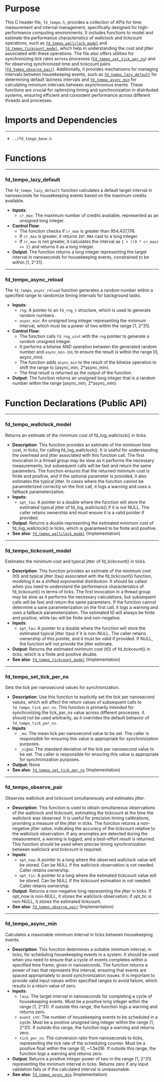 # Purpose
This C header file, `fd_tempo.h`, provides a collection of APIs for time measurement and interval management, specifically designed for high-performance computing environments. It includes functions to model and estimate the performance characteristics of wallclock and tickcount operations, such as [`fd_tempo_wallclock_model`](#fd_tempo_wallclock_model) and [`fd_tempo_tickcount_model`](#fd_tempo_tickcount_model), which help in understanding the cost and jitter associated with these operations. The file also offers utilities for synchronizing tick rates across processes ([`fd_tempo_set_tick_per_ns`](#fd_tempo_set_tick_per_ns)) and for observing synchronized time and tickcount pairs ([`fd_tempo_observe_pair`](#fd_tempo_observe_pair)). Additionally, it provides mechanisms for managing intervals between housekeeping events, such as [`fd_tempo_lazy_default`](#fd_tempo_lazy_default) for determining default laziness intervals and [`fd_tempo_async_min`](#fd_tempo_async_min) for calculating minimum intervals between asynchronous events. These functions are crucial for optimizing timing and synchronization in distributed systems, ensuring efficient and consistent performance across different threads and processes.
# Imports and Dependencies

---
- `../fd_tango_base.h`


# Functions

---
### fd\_tempo\_lazy\_default<!-- {{#callable:fd_tempo_lazy_default}} -->
The `fd_tempo_lazy_default` function calculates a default target interval in nanoseconds for housekeeping events based on the maximum credits available.
- **Inputs**:
    - `cr_max`: The maximum number of credits available, represented as an unsigned long integer.
- **Control Flow**:
    - The function checks if `cr_max` is greater than 954,437,176.
    - If `cr_max` is greater, it returns `INT_MAX` cast to a long integer.
    - If `cr_max` is not greater, it calculates the interval as `1 + ((9 * cr_max) >> 2)` and returns it as a long integer.
- **Output**: The function returns a long integer representing the target interval in nanoseconds for housekeeping events, constrained to be within [1, 2^31].


---
### fd\_tempo\_async\_reload<!-- {{#callable:fd_tempo_async_reload}} -->
The `fd_tempo_async_reload` function generates a random number within a specified range to randomize timing intervals for background tasks.
- **Inputs**:
    - `rng`: A pointer to an `fd_rng_t` structure, which is used to generate random numbers.
    - `async_min`: An unsigned long integer representing the minimum interval, which must be a power of two within the range [1, 2^31].
- **Control Flow**:
    - The function calls `fd_rng_uint` with the `rng` pointer to generate a random unsigned integer.
    - It performs a bitwise AND operation between the generated random number and `async_min-1UL` to ensure the result is within the range [0, async_min).
    - The function adds `async_min` to the result of the bitwise operation to shift the range to [async_min, 2*async_min).
    - The final result is returned as the output of the function.
- **Output**: The function returns an unsigned long integer that is a random number within the range [async_min, 2*async_min).


# Function Declarations (Public API)

---
### fd\_tempo\_wallclock\_model<!-- {{#callable_declaration:fd_tempo_wallclock_model}} -->
Returns an estimate of the minimum cost of fd_log_wallclock() in ticks.
- **Description**: This function provides an estimate of the minimum time cost, in ticks, for calling fd_log_wallclock(). It is useful for understanding the overhead and jitter associated with this function call. The first invocation in a thread group may be slow as it performs the necessary measurements, but subsequent calls will be fast and return the same parameters. The function ensures that the returned minimum cost is finite and positive, and if the optional parameter is provided, it also estimates the typical jitter. In cases where the function cannot be parameterized correctly on the first call, it logs a warning and uses a fallback parameterization.
- **Inputs**:
    - `opt_tau`: A pointer to a double where the function will store the estimated typical jitter of fd_log_wallclock() if it is not NULL. The caller retains ownership and must ensure it is a valid pointer if provided.
- **Output**: Returns a double representing the estimated minimum cost of fd_log_wallclock() in ticks, which is guaranteed to be finite and positive.
- **See also**: [`fd_tempo_wallclock_model`](fd_tempo.c.driver.md#fd_tempo_wallclock_model)  (Implementation)


---
### fd\_tempo\_tickcount\_model<!-- {{#callable_declaration:fd_tempo_tickcount_model}} -->
Estimates the minimum cost and typical jitter of fd_tickcount() in ticks.
- **Description**: This function provides an estimate of the minimum cost (t0) and typical jitter (tau) associated with the fd_tickcount() function, modeling it as a shifted exponential distribution. It should be called when you need to understand the performance characteristics of fd_tickcount() in terms of ticks. The first invocation in a thread group may be slow as it performs the necessary calculations, but subsequent calls will be fast and return the same parameters. If the function cannot determine a sane parameterization on the first call, it logs a warning and uses a fallback parameterization. The estimated t0 will always be finite and positive, while tau will be finite and non-negative.
- **Inputs**:
    - `opt_tau`: A pointer to a double where the function will store the estimated typical jitter (tau) if it is non-NULL. The caller retains ownership of this pointer, and it must be valid if provided. If NULL, the function will not provide the jitter estimate.
- **Output**: Returns the estimated minimum cost (t0) of fd_tickcount() in ticks, which is a finite and positive double.
- **See also**: [`fd_tempo_tickcount_model`](fd_tempo.c.driver.md#fd_tempo_tickcount_model)  (Implementation)


---
### fd\_tempo\_set\_tick\_per\_ns<!-- {{#callable_declaration:fd_tempo_set_tick_per_ns}} -->
Sets the tick per nanosecond values for synchronization.
- **Description**: Use this function to explicitly set the tick per nanosecond values, which will affect the return values of subsequent calls to `fd_tempo_tick_per_ns`. This function is primarily intended for synchronizing the tick_per_ns value across different processes. It should not be used arbitrarily, as it overrides the default behavior of `fd_tempo_tick_per_ns`.
- **Inputs**:
    - `_mu`: The mean tick per nanosecond value to be set. The caller is responsible for ensuring this value is appropriate for synchronization purposes.
    - `_sigma`: The standard deviation of the tick per nanosecond value to be set. The caller is responsible for ensuring this value is appropriate for synchronization purposes.
- **Output**: None
- **See also**: [`fd_tempo_set_tick_per_ns`](fd_tempo.c.driver.md#fd_tempo_set_tick_per_ns)  (Implementation)


---
### fd\_tempo\_observe\_pair<!-- {{#callable_declaration:fd_tempo_observe_pair}} -->
Observes wallclock and tickcount simultaneously and estimates jitter.
- **Description**: This function is used to obtain simultaneous observations of the wallclock and tickcount, estimating the tickcount at the time the wallclock was observed. It is useful for precision timing calibrations, providing a measure of the jitter in ticks. The function returns a non-negative jitter value, indicating the accuracy of the tickcount relative to the wallclock observation. If any anomalies are detected during the measurement, a warning is logged, and a best-effort result is returned. This function should be used when precise timing synchronization between wallclock and tickcount is required.
- **Inputs**:
    - `opt_now`: A pointer to a long where the observed wallclock value will be stored. Can be NULL if the wallclock observation is not needed. Caller retains ownership.
    - `opt_tic`: A pointer to a long where the estimated tickcount value will be stored. Can be NULL if the tickcount estimation is not needed. Caller retains ownership.
- **Output**: Returns a non-negative long representing the jitter in ticks. If opt_now is non-NULL, it stores the wallclock observation; if opt_tic is non-NULL, it stores the estimated tickcount.
- **See also**: [`fd_tempo_observe_pair`](fd_tempo.c.driver.md#fd_tempo_observe_pair)  (Implementation)


---
### fd\_tempo\_async\_min<!-- {{#callable_declaration:fd_tempo_async_min}} -->
Calculates a reasonable minimum interval in ticks between housekeeping events.
- **Description**: This function determines a suitable minimum interval, in ticks, for scheduling housekeeping events in a system. It should be used when you need to ensure that a cycle of events completes within a specified time frame, given in nanoseconds. The function returns a power of two that represents this interval, ensuring that events are spaced appropriately to avoid synchronization issues. It is important to provide valid input values within specified ranges to avoid failure, which results in a return value of zero.
- **Inputs**:
    - `lazy`: The target interval in nanoseconds for completing a cycle of housekeeping events. Must be a positive long integer within the range [1, 2^31). If outside this range, the function logs a warning and returns zero.
    - `event_cnt`: The number of housekeeping events to be scheduled in a cycle. Must be a positive unsigned long integer within the range [1, 2^31). If outside this range, the function logs a warning and returns zero.
    - `tick_per_ns`: The conversion ratio from nanoseconds to ticks, representing the tick rate of the scheduling counter. Must be a positive float within the range (0, ~1.5e29). If outside this range, the function logs a warning and returns zero.
- **Output**: Returns a positive integer power of two in the range [1, 2^31] representing the minimum interval in ticks. Returns zero if any input validation fails or if the calculated interval is unreasonable.
- **See also**: [`fd_tempo_async_min`](fd_tempo.c.driver.md#fd_tempo_async_min)  (Implementation)


